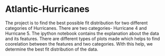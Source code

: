 # Atlantic-Hurricanes
The project is to find the best possible fit distribution for two different categories of Hurricanes.
There are two categories- Hurricane 4 and Hurricane 5.
The ipython notebook contains the explanation about the data and its features.
There are different types of plots made which helps to find coorelation between the features and two categories.
With this help, we determine the best fit distribution of the data.
